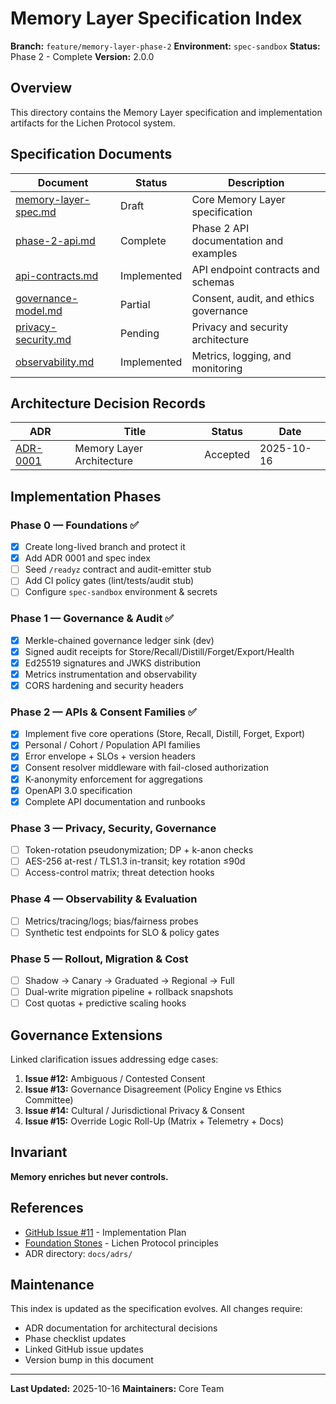 # Memory Layer Specification Index

**Branch:** `feature/memory-layer-phase-2` **Environment:** `spec-sandbox` **Status:** Phase 2 - Complete **Version:** 2.0.0

## Overview

This directory contains the Memory Layer specification and implementation artifacts for the Lichen
Protocol system.

## Specification Documents

| Document                                       | Status      | Description                           |
| ---------------------------------------------- | ----------- | ------------------------------------- |
| [memory-layer-spec.md](./memory-layer-spec.md) | Draft       | Core Memory Layer specification       |
| [phase-2-api.md](./phase-2-api.md)             | Complete    | Phase 2 API documentation and examples|
| [api-contracts.md](./api-contracts.md)         | Implemented | API endpoint contracts and schemas    |
| [governance-model.md](./governance-model.md)   | Partial     | Consent, audit, and ethics governance |
| [privacy-security.md](./privacy-security.md)   | Pending     | Privacy and security architecture     |
| [observability.md](./observability.md)         | Implemented | Metrics, logging, and monitoring      |

## Architecture Decision Records

| ADR                                                   | Title                     | Status   | Date       |
| ----------------------------------------------------- | ------------------------- | -------- | ---------- |
| [ADR-0001](../adrs/0001-memory-layer-architecture.md) | Memory Layer Architecture | Accepted | 2025-10-16 |

## Implementation Phases

### Phase 0 — Foundations ✅

- [x] Create long-lived branch and protect it
- [x] Add ADR 0001 and spec index
- [ ] Seed `/readyz` contract and audit-emitter stub
- [ ] Add CI policy gates (lint/tests/audit stub)
- [ ] Configure `spec-sandbox` environment & secrets

### Phase 1 — Governance & Audit ✅

- [x] Merkle-chained governance ledger sink (dev)
- [x] Signed audit receipts for Store/Recall/Distill/Forget/Export/Health
- [x] Ed25519 signatures and JWKS distribution
- [x] Metrics instrumentation and observability
- [x] CORS hardening and security headers

### Phase 2 — APIs & Consent Families ✅

- [x] Implement five core operations (Store, Recall, Distill, Forget, Export)
- [x] Personal / Cohort / Population API families
- [x] Error envelope + SLOs + version headers
- [x] Consent resolver middleware with fail-closed authorization
- [x] K-anonymity enforcement for aggregations
- [x] OpenAPI 3.0 specification
- [x] Complete API documentation and runbooks

### Phase 3 — Privacy, Security, Governance

- [ ] Token-rotation pseudonymization; DP + k-anon checks
- [ ] AES-256 at-rest / TLS1.3 in-transit; key rotation ≤90d
- [ ] Access-control matrix; threat detection hooks

### Phase 4 — Observability & Evaluation

- [ ] Metrics/tracing/logs; bias/fairness probes
- [ ] Synthetic test endpoints for SLO & policy gates

### Phase 5 — Rollout, Migration & Cost

- [ ] Shadow → Canary → Graduated → Regional → Full
- [ ] Dual-write migration pipeline + rollback snapshots
- [ ] Cost quotas + predictive scaling hooks

## Governance Extensions

Linked clarification issues addressing edge cases:

1. **Issue #12:** Ambiguous / Contested Consent
2. **Issue #13:** Governance Disagreement (Policy Engine vs Ethics Committee)
3. **Issue #14:** Cultural / Jurisdictional Privacy & Consent
4. **Issue #15:** Override Logic Roll-Up (Matrix + Telemetry + Docs)

## Invariant

**Memory enriches but never controls.**

## References

- [GitHub Issue #11](https://github.com/nzdog/mastra/issues/11) - Implementation Plan
- [Foundation Stones](../../protocols/README.md) - Lichen Protocol principles
- ADR directory: `docs/adrs/`

## Maintenance

This index is updated as the specification evolves. All changes require:

- ADR documentation for architectural decisions
- Phase checklist updates
- Linked GitHub issue updates
- Version bump in this document

---

**Last Updated:** 2025-10-16 **Maintainers:** Core Team

